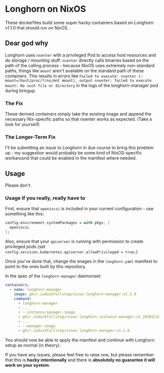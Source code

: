 # Longhorn on NixOS

These dockerfiles build some super hacky containers based on Longhorn v1.1.0 that should run on NixOS.

## Dear god why

Longhorn uses `nsenter` with a privileged Pod to access host resources and do storage / mounting stuff.
`nsenter` directly calls binaries based on the path of the calling process - because NixOS uses extremely non-standard paths, things like `mount` aren't available on the standard path of these containers.
This results in errors like `Failed to execute: nsenter [–mount=/host/proc/*/ns/mnt mount], output nsenter: failed to execute mount: No such file or directory` in the logs of the longhorn-manager pod during bringup.

### The Fix

These derived containers simply take the existing image and append the necessary Nix-specific paths so that nsenter works as expected. (Take a look for yourself)

### The Longer-Term Fix

I'll be submitting an issue to Longhorn in due course to bring this problem up - my suggestion would probably be some kind of NixOS-specific workaround that could be enabled in the manifest where needed.

## Usage

Please don't.

### Usage if you really, really have to

First, ensure that `openiscsi` is included in your current configuration - use something like this:

```nix
config.environment.systemPackages = with pkgs; [
  openiscsi
];
```

Also, ensure that your `apiserver` is running with permission to create privileged pods (set `config.services.kubernetes.apiserver.allowPrivileged = true;`)

Once you've done that, change the images in the `longhorn.yaml` manifest to point to the ones built by this repository.

In the spec of the `longhorn-manager` daemonset:

```yaml
containers:
  - name: longhorn-manager
    image: ghcr.ioduckfullstop/nixos-longhorn-manager:v1.1.0
    command:
      - longhorn-manager
      - ...
      - --instance-manager-image
      - ghcr.ioduckfullstop/nixos-longhorn-instance-manager:v1_20201216
      - ...
      - --manager-image
      - ghcr.ioduckfullstop/nixos-longhorn-manager:v1.1.0
```

You should now be able to apply the manifest and continue with Longhorn setup as normal (in theory).

If you have any issues, please feel free to raise one, but please remember that this is **hacky intentionally** and there is **absolutely no guarantee it will work on your system**.
